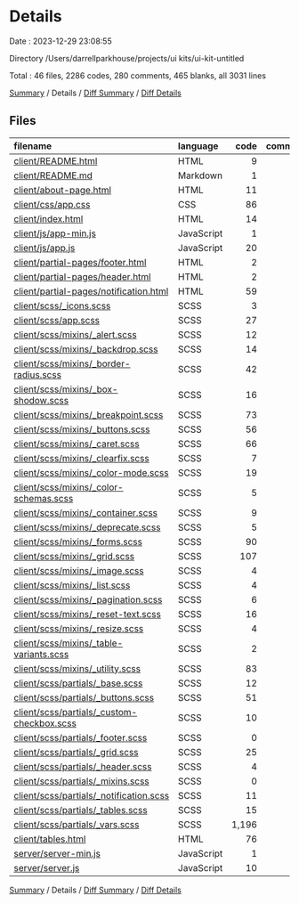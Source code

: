 # Details

Date : 2023-12-29 23:08:55

Directory /Users/darrellparkhouse/projects/ui kits/ui-kit-untitled

Total : 46 files,  2286 codes, 280 comments, 465 blanks, all 3031 lines

[Summary](results.md) / Details / [Diff Summary](diff.md) / [Diff Details](diff-details.md)

## Files
| filename | language | code | comment | blank | total |
| :--- | :--- | ---: | ---: | ---: | ---: |
| [client/README.html](/client/README.html) | HTML | 9 | 0 | 4 | 13 |
| [client/README.md](/client/README.md) | Markdown | 1 | 0 | 0 | 1 |
| [client/about-page.html](/client/about-page.html) | HTML | 11 | 0 | 1 | 12 |
| [client/css/app.css](/client/css/app.css) | CSS | 86 | 2 | 11 | 99 |
| [client/index.html](/client/index.html) | HTML | 14 | 0 | 0 | 14 |
| [client/js/app-min.js](/client/js/app-min.js) | JavaScript | 1 | 0 | 0 | 1 |
| [client/js/app.js](/client/js/app.js) | JavaScript | 20 | 1 | 2 | 23 |
| [client/partial-pages/footer.html](/client/partial-pages/footer.html) | HTML | 2 | 0 | 1 | 3 |
| [client/partial-pages/header.html](/client/partial-pages/header.html) | HTML | 2 | 1 | 0 | 3 |
| [client/partial-pages/notification.html](/client/partial-pages/notification.html) | HTML | 59 | 0 | 4 | 63 |
| [client/scss/_icons.scss](/client/scss/_icons.scss) | SCSS | 3 | 0 | 0 | 3 |
| [client/scss/app.scss](/client/scss/app.scss) | SCSS | 27 | 1 | 3 | 31 |
| [client/scss/mixins/_alert.scss](/client/scss/mixins/_alert.scss) | SCSS | 12 | 0 | 4 | 16 |
| [client/scss/mixins/_backdrop.scss](/client/scss/mixins/_backdrop.scss) | SCSS | 14 | 0 | 2 | 16 |
| [client/scss/mixins/_border-radius.scss](/client/scss/mixins/_border-radius.scss) | SCSS | 42 | 0 | 9 | 51 |
| [client/scss/mixins/_box-shodow.scss](/client/scss/mixins/_box-shodow.scss) | SCSS | 16 | 0 | 3 | 19 |
| [client/scss/mixins/_breakpoint.scss](/client/scss/mixins/_breakpoint.scss) | SCSS | 73 | 0 | 11 | 84 |
| [client/scss/mixins/_buttons.scss](/client/scss/mixins/_buttons.scss) | SCSS | 56 | 0 | 4 | 60 |
| [client/scss/mixins/_caret.scss](/client/scss/mixins/_caret.scss) | SCSS | 66 | 0 | 9 | 75 |
| [client/scss/mixins/_clearfix.scss](/client/scss/mixins/_clearfix.scss) | SCSS | 7 | 0 | 0 | 7 |
| [client/scss/mixins/_color-mode.scss](/client/scss/mixins/_color-mode.scss) | SCSS | 19 | 0 | 0 | 19 |
| [client/scss/mixins/_color-schemas.scss](/client/scss/mixins/_color-schemas.scss) | SCSS | 5 | 0 | 0 | 5 |
| [client/scss/mixins/_container.scss](/client/scss/mixins/_container.scss) | SCSS | 9 | 0 | 0 | 9 |
| [client/scss/mixins/_deprecate.scss](/client/scss/mixins/_deprecate.scss) | SCSS | 5 | 0 | 0 | 5 |
| [client/scss/mixins/_forms.scss](/client/scss/mixins/_forms.scss) | SCSS | 90 | 2 | 15 | 107 |
| [client/scss/mixins/_grid.scss](/client/scss/mixins/_grid.scss) | SCSS | 107 | 0 | 18 | 125 |
| [client/scss/mixins/_image.scss](/client/scss/mixins/_image.scss) | SCSS | 4 | 0 | 0 | 4 |
| [client/scss/mixins/_list.scss](/client/scss/mixins/_list.scss) | SCSS | 4 | 0 | 0 | 4 |
| [client/scss/mixins/_pagination.scss](/client/scss/mixins/_pagination.scss) | SCSS | 6 | 0 | 1 | 7 |
| [client/scss/mixins/_reset-text.scss](/client/scss/mixins/_reset-text.scss) | SCSS | 16 | 0 | 0 | 16 |
| [client/scss/mixins/_resize.scss](/client/scss/mixins/_resize.scss) | SCSS | 4 | 0 | 0 | 4 |
| [client/scss/mixins/_table-variants.scss](/client/scss/mixins/_table-variants.scss) | SCSS | 2 | 0 | 1 | 3 |
| [client/scss/mixins/_utility.scss](/client/scss/mixins/_utility.scss) | SCSS | 83 | 0 | 20 | 103 |
| [client/scss/partials/_base.scss](/client/scss/partials/_base.scss) | SCSS | 12 | 0 | 1 | 13 |
| [client/scss/partials/_buttons.scss](/client/scss/partials/_buttons.scss) | SCSS | 51 | 2 | 11 | 64 |
| [client/scss/partials/_custom-checkbox.scss](/client/scss/partials/_custom-checkbox.scss) | SCSS | 10 | 0 | 1 | 11 |
| [client/scss/partials/_footer.scss](/client/scss/partials/_footer.scss) | SCSS | 0 | 0 | 1 | 1 |
| [client/scss/partials/_grid.scss](/client/scss/partials/_grid.scss) | SCSS | 25 | 0 | 5 | 30 |
| [client/scss/partials/_header.scss](/client/scss/partials/_header.scss) | SCSS | 4 | 0 | 1 | 5 |
| [client/scss/partials/_mixins.scss](/client/scss/partials/_mixins.scss) | SCSS | 0 | 0 | 1 | 1 |
| [client/scss/partials/_notification.scss](/client/scss/partials/_notification.scss) | SCSS | 11 | 0 | 2 | 13 |
| [client/scss/partials/_tables.scss](/client/scss/partials/_tables.scss) | SCSS | 15 | 0 | 3 | 18 |
| [client/scss/partials/_vars.scss](/client/scss/partials/_vars.scss) | SCSS | 1,196 | 269 | 309 | 1,774 |
| [client/tables.html](/client/tables.html) | HTML | 76 | 0 | 4 | 80 |
| [server/server-min.js](/server/server-min.js) | JavaScript | 1 | 0 | 0 | 1 |
| [server/server.js](/server/server.js) | JavaScript | 10 | 2 | 3 | 15 |

[Summary](results.md) / Details / [Diff Summary](diff.md) / [Diff Details](diff-details.md)